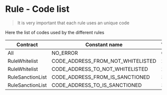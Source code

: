 # Rule - Code list

> It is very important that each rule uses an unique code

Here the list of codes used by the different rules

| Contract         | Constant name                     | Value |
| ---------------- | --------------------------------- | ----- |
| All              | NO_ERROR                          | 0     |
| RuleWhitelist    | CODE_ADDRESS_FROM_NOT_WHITELISTED | 21    |
| RuleWhitelist    | CODE_ADDRESS_TO_NOT_WHITELISTED   | 22    |
| RuleSanctionList | CODE_ADDRESS_FROM_IS_SANCTIONED   | 31    |
| RuleSanctionList | CODE_ADDRESS_TO_IS_SANCTIONED     | 32    |



